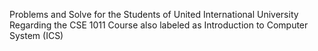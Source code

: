 Problems and Solve for the Students of United International University
Regarding the CSE 1011 Course also labeled as
Introduction to Computer System (ICS)
